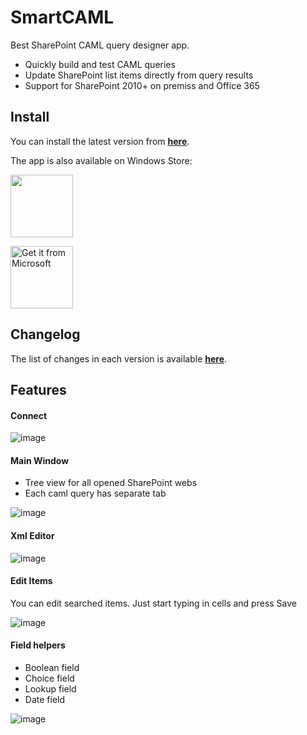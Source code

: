 # SmartCAML
Best SharePoint CAML query designer app.
* Quickly build and test CAML queries
* Update SharePoint list items directly from query results
* Support for SharePoint 2010+ on premiss and Office 365

## Install
You can install the latest version from **[here](https://sikorski-workshop.azurewebsites.net/Application/Details/smartcaml)**.

The app is also available on Windows Store:

[<img src="https://assets.windowsphone.com/85864462-9c82-451e-9355-a3d5f874397a/English_get-it-from-MS_InvariantCulture_Default.png" width="100">](https://www.microsoft.com/store/apps/9NN8GJPNXVFG?ocid=badge)

<a href="https://www.microsoft.com/store/apps/9NN8GJPNXVFG?ocid=badge"><img width="100" src="https://assets.windowsphone.com/85864462-9c82-451e-9355-a3d5f874397a/English_get-it-from-MS_InvariantCulture_Default.png" alt="Get it from Microsoft" /></a>

## Changelog
The list of changes in each version is available **[here](https://github.com/konradsikorski/smartCAML/releases)**.

## Features
#### Connect
![image](https://sikorski.blob.core.windows.net/workshop-portal/smartcaml/screenshot/f2acfb43-cdd6-43cc-b191-2530ae7ff586.png)

#### Main Window
* Tree view for all opened SharePoint webs
* Each caml query has separate tab

![image](https://sikorski.blob.core.windows.net/workshop-portal/smartcaml/screenshot/5ae29a44-83d8-48e0-a010-03d3f28424bf.png)

#### Xml Editor

![image](https://sikorski.blob.core.windows.net/workshop-portal/smartcaml/screenshot/02526dc5-cd6c-4fd0-beb0-139b1566022a.png)

#### Edit Items
You can edit searched items. Just start typing in cells and press Save

![image](https://sikorski.blob.core.windows.net/workshop-portal/smartcaml/screenshot/525fb981-88b4-42fe-82e9-6c45c382287f.png)

#### Field helpers
* Boolean field
* Choice field
* Lookup field
* Date field

![image](https://sikorski.blob.core.windows.net/workshop-portal/smartcaml/screenshot/d1c697d5-265b-42c2-abf7-da1e0ea43600.png)
